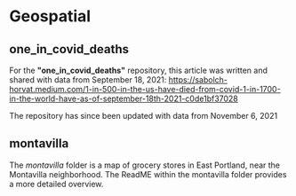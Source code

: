 # Geospatial

## one_in_covid_deaths
For the **"one_in_covid_deaths"** repository, this article was written and shared with data from September 18, 2021:
https://sabolch-horvat.medium.com/1-in-500-in-the-us-have-died-from-covid-1-in-1700-in-the-world-have-as-of-september-18th-2021-c0de1bf37028

The repository has since been updated with data from November 6, 2021

## montavilla
The *montavilla* folder is a map of grocery stores in East Portland, near the Montavilla neighborhood.
The ReadME within the montavilla folder provides a more detailed overview.
